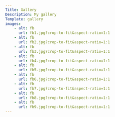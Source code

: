 ```yaml
---
Title: Gallery
Description: My gallery
Template: gallery
images:
    - alt: fb
      url: fb1.jpg?crop-to-fit&aspect-ratio=1:1
    - alt: fb
      url: fb2.jpg?crop-to-fit&aspect-ratio=1:1
    - alt: fb
      url: fb3.jpg?crop-to-fit&aspect-ratio=1:1
    - alt: fb
      url: fb4.jpg?crop-to-fit&aspect-ratio=1:1
    - alt: fb
      url: fb5.jpg?crop-to-fit&aspect-ratio=1:1
    - alt: fb
      url: fb6.jpg?crop-to-fit&aspect-ratio=1:1
    - alt: fb
      url: fb7.jpg?crop-to-fit&aspect-ratio=1:1
    - alt: fb
      url: fb8.jpg?crop-to-fit&aspect-ratio=1:1
    - alt: fb
      url: fb9.jpg?crop-to-fit&aspect-ratio=1:1
---
```

